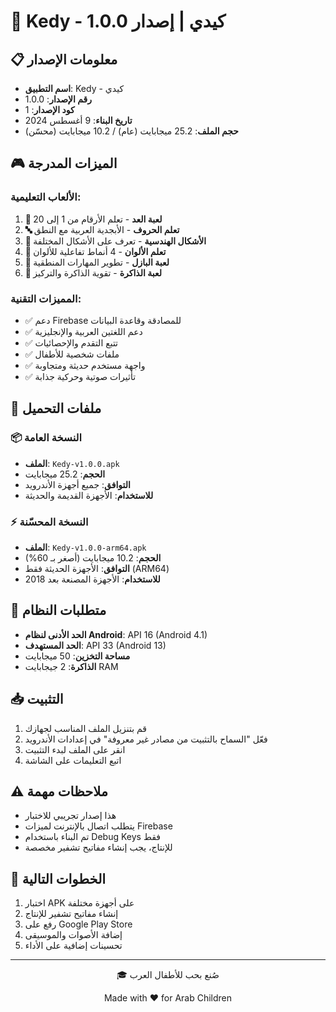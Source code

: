 # 📱 Kedy - كيدي | إصدار 1.0.0

## 📋 معلومات الإصدار

- **اسم التطبيق**: Kedy - كيدي
- **رقم الإصدار**: 1.0.0
- **كود الإصدار**: 1
- **تاريخ البناء**: 9 أغسطس 2024
- **حجم الملف**: 25.2 ميجابايت (عام) / 10.2 ميجابايت (محسّن)

## 🎮 الميزات المدرجة

### **الألعاب التعليمية:**
1. **🔢 لعبة العد** - تعلم الأرقام من 1 إلى 20
2. **🔤 تعلم الحروف** - الأبجدية العربية مع النطق
3. **🔺 الأشكال الهندسية** - تعرف على الأشكال المختلفة
4. **🎨 تعلم الألوان** - 4 أنماط تفاعلية للألوان
5. **🧩 لعبة البازل** - تطوير المهارات المنطقية
6. **🧠 لعبة الذاكرة** - تقوية الذاكرة والتركيز

### **المميزات التقنية:**
- ✅ دعم Firebase للمصادقة وقاعدة البيانات
- ✅ دعم اللغتين العربية والإنجليزية
- ✅ تتبع التقدم والإحصائيات
- ✅ ملفات شخصية للأطفال
- ✅ واجهة مستخدم حديثة ومتجاوبة
- ✅ تأثيرات صوتية وحركية جذابة

## 📱 ملفات التحميل

### **📦 النسخة العامة**
- **الملف**: `Kedy-v1.0.0.apk`
- **الحجم**: 25.2 ميجابايت
- **التوافق**: جميع أجهزة الأندرويد
- **للاستخدام**: الأجهزة القديمة والحديثة

### **⚡ النسخة المحسّنة**  
- **الملف**: `Kedy-v1.0.0-arm64.apk`
- **الحجم**: 10.2 ميجابايت (أصغر بـ 60%)
- **التوافق**: الأجهزة الحديثة فقط (ARM64)
- **للاستخدام**: الأجهزة المصنعة بعد 2018

## 📱 متطلبات النظام

- **الحد الأدنى لنظام Android**: API 16 (Android 4.1)
- **الحد المستهدف**: API 33 (Android 13)
- **مساحة التخزين**: 50 ميجابايت
- **الذاكرة**: 2 جيجابايت RAM

## 📥 التثبيت

1. قم بتنزيل الملف المناسب لجهازك
2. فعّل "السماح بالتثبيت من مصادر غير معروفة" في إعدادات الأندرويد
3. انقر على الملف لبدء التثبيت
4. اتبع التعليمات على الشاشة

## ⚠️ ملاحظات مهمة

- هذا إصدار تجريبي للاختبار
- يتطلب اتصال بالإنترنت لميزات Firebase
- تم البناء باستخدام Debug Keys فقط
- للإنتاج، يجب إنشاء مفاتيح تشفير مخصصة

## 🚀 الخطوات التالية

1. اختبار APK على أجهزة مختلفة
2. إنشاء مفاتيح تشفير للإنتاج
3. رفع على Google Play Store
4. إضافة الأصوات والموسيقى
5. تحسينات إضافية على الأداء

---

<div align="center">
  <p>🎓 صُنع بحب للأطفال العرب</p>
  <p>Made with ❤️ for Arab Children</p>
</div>

